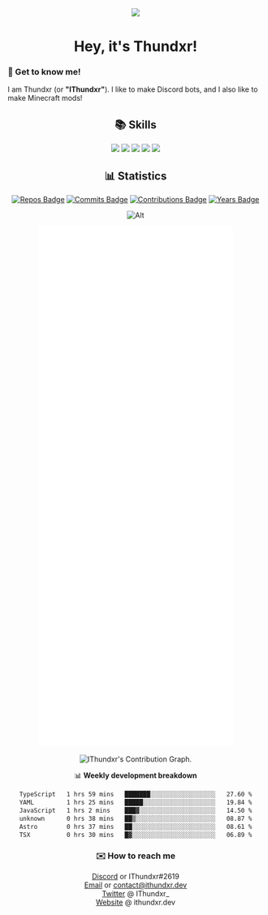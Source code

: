 <div align="center">
  <img src="https://ithundxr.dev/images/ithundxr.png">
  <h1>Hey, it's Thundxr!</h1>
</div>

<h3>👋 Get to know me!</h3>
<p>I am Thundxr (or <strong>"IThundxr"</strong>). I like to make Discord bots, and I also like to make Minecraft mods!</p>

<div align="center">
  <h2>📚 Skills</h2>
  <img src="https://github.com/rahul-jha98/README_icons/blob/main/language_and_tools/square/java/java.png">
  <img src="https://github.com/rahul-jha98/README_icons/blob/main/language_and_tools/square/javascript/javascript.png">
  <img src="https://github.com/rahul-jha98/README_icons/blob/main/language_and_tools/square/node/node.png">
  <img src="https://github.com/rahul-jha98/README_icons/blob/main/language_and_tools/square/python/python.png">
  <img src="https://github.com/rahul-jha98/README_icons/blob/main/language_and_tools/square/html/html.png">
</div>

<div align="center">
  <h2>📊 Statistics</h2>
  
  [![Repos Badge](https://badges.strrl.dev/repos/IThundxr)](https://badges.strrl.dev) [![Commits Badge](https://badges.strrl.dev/commits/all/IThundxr)](https://badges.strrl.dev) [![Contributions Badge](https://badges.strrl.dev/contributions/all/IThundxr)](https://badges.strrl.dev) [![Years Badge](https://badges.strrl.dev/years/IThundxr)](https://badges.strrl.dev)

  ![Alt](https://discord.c99.nl/widget/theme-4/694604709591384226.png)
  
  ![Metrics](https://raw.githubusercontent.com/IThundxr/IThundxr/master/github-metrics.svg)
  
  <img height="295em" src="https://github-readme-activity-graph.cyclic.app/graph?username=IThundxr&theme=rogue" alt=" IThundxr's Contribution Graph.">

  📊 **Weekly development breakdown**
  <!--START_SECTION:waka-->

```text
TypeScript   1 hrs 59 mins   ███████░░░░░░░░░░░░░░░░░░   27.60 %
YAML         1 hrs 25 mins   █████░░░░░░░░░░░░░░░░░░░░   19.84 %
JavaScript   1 hrs 2 mins    ███▓░░░░░░░░░░░░░░░░░░░░░   14.50 %
unknown      0 hrs 38 mins   ██▒░░░░░░░░░░░░░░░░░░░░░░   08.87 %
Astro        0 hrs 37 mins   ██░░░░░░░░░░░░░░░░░░░░░░░   08.61 %
TSX          0 hrs 30 mins   █▓░░░░░░░░░░░░░░░░░░░░░░░   06.89 %
```

<!--END_SECTION:waka-->
</div>

<div align="center">
  <h3>✉️ How to reach me</h3>
  
[Discord](https://discord.com/users/694604709591384226) or IThundxr#2619  
[Email](mailto:contact@ithundxr.dev) or contact@ithundxr.dev  
[Twitter](https://twitter.com/IThundxr_) @ IThundxr_  
[Website](https://ithundxr.dev) @ ithundxr.dev

</div>
